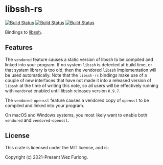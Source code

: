 # libssh-rs

[![Build Status](https://github.com/wez/libssh-rs/workflows/Linux/badge.svg)](https://github.com/wez/libssh-rs/actions?workflow=Linux)
[![Build Status](https://github.com/wez/libssh-rs/workflows/Windows/badge.svg)](https://github.com/wez/libssh-rs/actions?workflow=Windows)
[![Build Status](https://github.com/wez/libssh-rs/workflows/macOS/badge.svg)](https://github.com/wez/libssh-rs/actions?workflow=macOS)

Bindings to [libssh](https://www.libssh.org/).

## Features

The `vendored` feature causes a static version of libssh to be compiled and linked into your program.
If no system `libssh` is detected at build time, or that system library is too old, then the vendored
`libssh` implementation will be used automatically. Note that the `libssh-rs` bindings make use of
a couple of new interfaces that have not made it into a released version of `libssh` at the time
of writing this note, so all users will be effectively running with `vendored` enabled until libssh
releases version `0.9.7`.

The `vendored-openssl` feature causes a vendored copy of `openssl` to be compiled and linked into your program.

On macOS and Windows systems, you most likely want to enable both `vendored` and `vendored-openssl`.

## License

This crate is licensed under the MIT license, and is:

Copyright (c) 2021-Present Wez Furlong.
